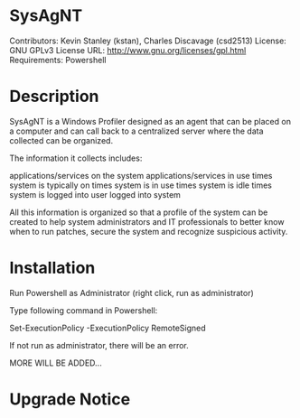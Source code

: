 SysAgNT
=======

Contributors: Kevin Stanley (kstan), Charles Discavage (csd2513)
License: GNU GPLv3
License URL: http://www.gnu.org/licenses/gpl.html
Requirements: Powershell

Description
===========

SysAgNT is a Windows Profiler designed as an agent that can be placed on a computer and can call back
to a centralized server where the data collected can be organized. 

The information it collects includes:

applications/services on the system
applications/services in use
times system is typically on
times system is in use
times system is idle
times system is logged into
user logged into system

All this information is organized so that a profile of the system can be created to help system administrators
and IT professionals to better know when to run patches, secure the system and recognize suspicious activity.



Installation
============

Run Powershell as Administrator (right click, run as administrator)

Type following command in Powershell:

Set-ExecutionPolicy -ExecutionPolicy RemoteSigned

If not run as administrator, there will be an error.


MORE WILL BE ADDED...


Upgrade Notice
==============



